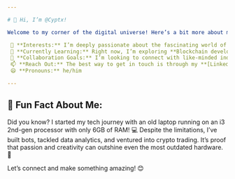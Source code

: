 ```yaml
---

# 👋 Hi, I’m @Cyptx!  

Welcome to my corner of the digital universe! Here’s a bit more about me:  

 👀 **Interests:** I’m deeply passionate about the fascinating world of **Blockchain** and **Data Analytics**. From unraveling complex datasets to understanding decentralized technologies, I thrive on diving into innovative solutions and disruptive ideas.  
 🌱 **Currently Learning:** Right now, I’m exploring **Blockchain development** with a focus on **Solidity**. I’m learning not just how it works but how it can revolutionize industries. Every day is a step closer to mastering the art of creating seamless and efficient smart contracts!  
 💞️ **Collaboration Goals:** I’m looking to connect with like-minded individuals on **LinkedIn** to share ideas, collaborate on exciting projects, and build impactful networks. Let’s brainstorm, create, and innovate together!  
 📫 **Reach Out:** The best way to get in touch is through my **[LinkedIn Profile](https://www.linkedin.com/in/thecyptx)**. Whether you want to discuss Blockchain, data analytics, or just exchange ideas, I’d love to hear from you!  
 😄 **Pronouns:** he/him  

---
```


## 🎉 Fun Fact About Me:  
Did you know? I started my tech journey with an old laptop running on an i3 2nd-gen processor with only 6GB of RAM! 💻 Despite the limitations, I’ve built bots, tackled data analytics, and ventured into crypto trading. It’s proof that passion and creativity can outshine even the most outdated hardware. 🚀  

Let’s connect and make something amazing! 😊
